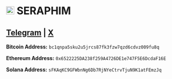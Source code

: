 # <img src="https://github.com/user-attachments/assets/a2fbdb3d-3d5e-40ac-8ea3-09facdfcf2a9" alt="C2F7F980-DEBE-46D7-963E-B4623A80D105" height="22px"> SERAPHIM 

## <a href="https://t.me/se2aphim" target="_blank">Telegram</a> | <a href="https://x.com/se2aphim" target="_blank">X</a>   

**Bitcoin Address:**
`bc1qnpa5sku2u5jrcs87fk3fzw7qzd6cdvz009fu8q`

**Ethereum Address:**
`0x6522225DA238f259A4726DE1e747F5E6DcdaF16E`

**Solana Address:**
`sFKAqKC9GFWbnNg6Db7RjNYeCtrvTjuN9K1atFEmzJq`

